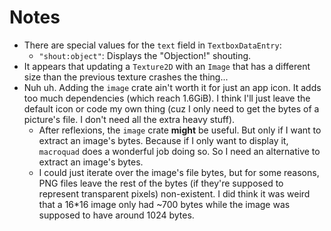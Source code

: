 # Notes

-   There are special values for the `text` field in `TextboxDataEntry`:
    *   `"shout:object"`: Displays the "Objection!" shouting.
-   It appears that updating a `Texture2D` with an `Image` that has
    a different size than the previous texture crashes the thing...
-   Nuh uh. Adding the `image` crate ain't worth it for just
    an app icon. It adds too much dependencies (which reach 1.6GiB).
    I think I'll just leave the default icon or code my own thing
    (cuz I only need to get the bytes of a picture's file.
    I don't need all the extra heavy stuff).
    *   After reflexions, the `image` crate **might** be useful.
        But only if I want to extract an image's bytes.
        Because if I only want to display it, `macroquad`
        does a wonderful job doing so. So I need an alternative
        to extract an image's bytes.
    *   I could just iterate over the image's file bytes, but
        for some reasons, PNG files leave the rest of the bytes
        (if they're supposed to represent transparent pixels)
        non-existent. I did think it was weird that a 16*16
        image only had ~700 bytes while the image was supposed
        to have around 1024 bytes.